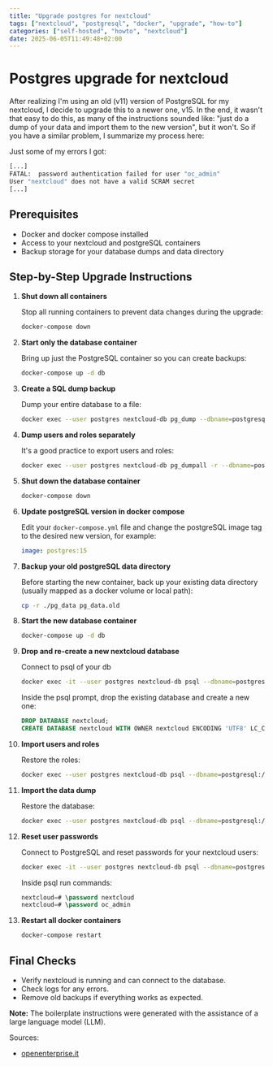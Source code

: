 ```yaml
---
title: "Upgrade postgres for nextcloud"
tags: ["nextcloud", "postgresql", "docker", "upgrade", "how-to"]
categories: ["self-hosted", "howto", "nextcloud"]
date: 2025-06-05T11:49:48+02:00
---
```


# Postgres upgrade for nextcloud

After realizing I'm using an old (v11) version of PostgreSQL for my nextcloud, I decide to upgrade this to a newer one, v15.
In the end, it wasn't that easy to do this, as many of the instructions sounded like: "just do a dump of your data and import them to the new version",
but it won't. So if you have a similar problem, I summarize my process here:

Just some of my errors I got:

```sh
[...]
FATAL:  password authentication failed for user "oc_admin"
User "nextcloud" does not have a valid SCRAM secret
[...]
```

## Prerequisites

- Docker and docker compose installed
- Access to your nextcloud and postgreSQL containers
- Backup storage for your database dumps and data directory

## Step-by-Step Upgrade Instructions

1. **Shut down all containers**

   Stop all running containers to prevent data changes during the upgrade:

   ```sh
   docker-compose down
   ```

1. **Start only the database container**

   Bring up just the PostgreSQL container so you can create backups:

   ```sh
   docker-compose up -d db
   ```

1. **Create a SQL dump backup**

   Dump your entire database to a file:

   ```sh
   docker exec --user postgres nextcloud-db pg_dump --dbname=postgresql://nextcloud:<password>@nextcloud-db/nextcloud -f /var/lib/postgres/nextcloud.sql
   ```

1. **Dump users and roles separately**

   It's a good practice to export users and roles:

   ```sh
   docker exec --user postgres nextcloud-db pg_dumpall -r --dbname=postgresql://nextcloud:<password>@nextcloud-db/nextcloud -f /var/lib/postgres/user_roles.sql
   ```

1. **Shut down the database container**

   ```sh
   docker-compose down
   ```

1. **Update postgreSQL version in docker compose**

   Edit your `docker-compose.yml` file and change the postgreSQL image tag to the desired new version, for example:

   ```yaml
   image: postgres:15
   ```

1. **Backup your old postgreSQL data directory**

   Before starting the new container, back up your existing data directory (usually mapped as a docker volume or local path):

   ```sh
   cp -r ./pg_data pg_data.old
   ```

1. **Start the new database container**

   ```sh
   docker-compose up -d db
   ```

1. **Drop and re-create a new nextcloud database**

   Connect to psql of your db

   ```sh
   docker exec -it --user postgres nextcloud-db psql --dbname=postgresql://nextcloud:<password>@nextcloud-db
   ```

   Inside the psql prompt, drop the existing database and create a new one:

   ```sql
   DROP DATABASE nextcloud;
   CREATE DATABASE nextcloud WITH OWNER nextcloud ENCODING 'UTF8' LC_COLLATE='C' LC_CTYPE='C' TEMPLATE template0;
   ```

1. **Import users and roles**

   Restore the roles:

   ```sh
   docker exec --user postgres nextcloud-db psql --dbname=postgresql://nextcloud:<password>@nextcloud-db/nextcloud -f /var/lib/postgresql/data/user_roles.sql
   ```

1. **Import the data dump**

   Restore the database:

   ```sh
   docker exec --user postgres nextcloud-db psql --dbname=postgresql://nextcloud:<password>@nextcloud-db/nextcloud -f /var/lib/postgresql/data/nextcloud.sql
   ```

1. **Reset user passwords**

   Connect to PostgreSQL and reset passwords for your nextcloud users:

   ```sh
   docker exec -it --user postgres nextcloud-db psql --dbname=postgresql://nextcloud:<password>@nextcloud-db/nextcloud
   ```

   Inside psql run commands:

   ```sql
   nextcloud=# \password nextcloud
   nextcloud=# \password oc_admin
   ```

1. **Restart all docker containers**

   ```sh
   docker-compose restart
   ```

## Final Checks

- Verify nextcloud is running and can connect to the database.
- Check logs for any errors.
- Remove old backups if everything works as expected.

**Note:** The boilerplate instructions were generated with the assistance of a large language model (LLM).

Sources:

- [openenterprise.it](https://openterprise.it/2023/05/nextcloud-upgrading-postgresql-database-running-as-docker-container-between-major-versions/)
